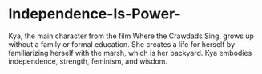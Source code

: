 # Independence-Is-Power-
Kya, the main character from the film Where the Crawdads Sing, grows up without a family or formal education. She creates a life for herself by familiarizing herself with the marsh, which is her backyard. Kya embodies independence, strength, feminism, and wisdom. 
